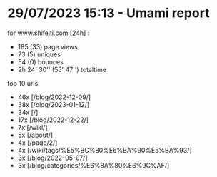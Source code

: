 # 29/07/2023 15:13 - Umami report
for www.shifeiti.com [24h] :

 - 185 (33) page views
 - 73 (5) uniques
 - 54 (0) bounces
 - 2h 24' 30'' (55' 47'') totaltime


top 10 urls:
 - 46x [/blog/2022-12-09/]
 - 38x [/blog/2023-01-12/]
 - 34x [/]
 - 17x [/blog/2022-12-22/]
 - 7x [/wiki/]
 - 5x [/about/]
 - 4x [/page/2/]
 - 4x [/wiki/tags/%E5%BC%80%E6%BA%90%E5%BA%93/]
 - 3x [/blog/2022-05-07/]
 - 3x [/blog/categories/%E6%8A%80%E6%9C%AF/]


